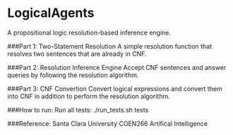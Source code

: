 # LogicalAgents
A propositional logic resolution-based inference engine.


###Part 1: Two-Statement Resolution
A simple resolution function that resolves two sentences that are already in CNF.


###Part 2: Resolution Inference Engine
Accept CNF sentences and answer queries by following the resolution algorithm.


###Part 3: CNF Convertion
Convert logical expressions and convert them into CNF in addition to perform the resolution algorithm.


###How to run:
Run all tests: ./run_tests.sh tests


###Reference:
Santa Clara University COEN266 Artifical Intelligence
